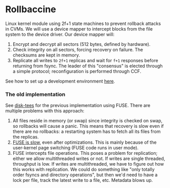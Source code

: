 # Rollbaccine
Linux kernel module using 2f+1 state machines to prevent rollback attacks in CVMs.
We will use a device mapper to intercept blocks from the file system to the device driver. Our device mapper will:
1. Encrypt and decrypt all sectors (512 bytes, defined by hardware).
2. Check integrity on all sectors, forcing recovery on failure. The checksums are kept in memory.
3. Replicate all writes to `2f+1` replicas and wait for `f+1` responses before returning from fsync. The leader of this "consensus" is elected through a simple protocol; reconfiguration is performed through CCF.

See how to set up a development environment [here](development).

### The old implementation
See [disk-tees](https://github.com/davidchuyaya/disk-tees) for the previous implementation using FUSE. There are multiple problems with this approach:
1. All files reside in memory (or swap) since integrity is checked on swap, so rollbacks will cause a panic. This means that recovery is slow even if there are no rollbacks: a restarting system has to fetch all its files from the replicas.
2. [FUSE is slow](https://www.usenix.org/system/files/conference/fast17/fast17-vangoor.pdf), even after optimizations. This is mainly because of the user-kernel page switching (FUSE code runs in user mode).
3. FUSE intercepts file operations. This poses a problem for replication; either we allow multithreaded writes or not. If writes are single threaded, throughput is low. If writes are multithreaded, we have to figure out how this works with replication. We could do something like "only totally order fsyncs and directory operations", but then we'd need to have a lock per file, track the latest write to a file, etc. Metadata blows up.